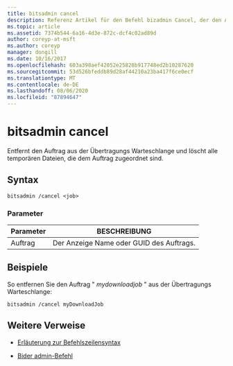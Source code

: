 ```yaml
---
title: bitsadmin cancel
description: Referenz Artikel für den Befehl bizadmin Cancel, der den Auftrag aus der Übertragungs Warteschlange entfernt und alle dem Auftrag zugeordneten temporären Dateien löscht.
ms.topic: article
ms.assetid: 7374b544-6a16-4d3e-872c-dcf4c02ad89d
author: coreyp-at-msft
ms.author: coreyp
manager: dongill
ms.date: 10/16/2017
ms.openlocfilehash: 603a398aef42052e25828b917748ed2b10287620
ms.sourcegitcommit: 53d526bfeddb89d28af44210a23ba417f6ce0ecf
ms.translationtype: MT
ms.contentlocale: de-DE
ms.lasthandoff: 08/06/2020
ms.locfileid: "87894647"
---
```

# <a name="bitsadmin-cancel"></a>bitsadmin cancel

Entfernt den Auftrag aus der Übertragungs Warteschlange und löscht alle temporären Dateien, die dem Auftrag zugeordnet sind.

## <a name="syntax"></a>Syntax

```
bitsadmin /cancel <job>
```

### <a name="parameters"></a>Parameter

| Parameter | BESCHREIBUNG |
| --------- | ----------- |
| Auftrag | Der Anzeige Name oder GUID des Auftrags. |

## <a name="examples"></a>Beispiele

So entfernen Sie den Auftrag " *mydownloadjob* " aus der Übertragungs Warteschlange:

```
bitsadmin /cancel myDownloadJob
```

## <a name="additional-references"></a>Weitere Verweise

- [Erläuterung zur Befehlszeilensyntax](command-line-syntax-key.md)

- [Bider admin-Befehl](bitsadmin.md)
